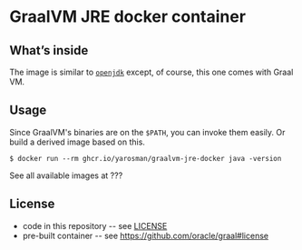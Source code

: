 # GraalVM JRE docker container

## What’s inside

The image is similar to [`openjdk`](https://hub.docker.com/_/openjdk/) except,
of course, this one comes with Graal VM.

## Usage

Since GraalVM's binaries are on the `$PATH`, you can invoke them easily. Or build a
derived image based on this.

```
$ docker run --rm ghcr.io/yarosman/graalvm-jre-docker java -version
```

See all available images at ???

## License

- code in this repository -- see [LICENSE](LICENSE)
- pre-built container -- see https://github.com/oracle/graal#license

